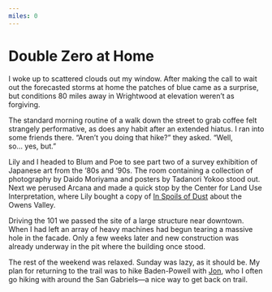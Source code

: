 ```yaml
---
miles: 0
---
```


# Double Zero at Home

I woke up to scattered clouds out my window. After making the call to wait out the forecasted storms at home the patches of blue came as a surprise, but conditions 80 miles away in Wrightwood at elevation weren’t as forgiving.

The standard morning routine of a walk down the street to grab coffee felt strangely performative, as does any habit after an extended hiatus. I ran into some friends there. “Aren’t you doing that hike?” they asked. “Well, so… yes, but.”

<!-- more -->

Lily and I headed to Blum and Poe to see part two of a survey exhibition of Japanese art from the ‘80s and ‘90s. The room containing a collection of photography by Daido Moriyama and posters by Tadanori Yokoo stood out. Next we perused Arcana and made a quick stop by the Center for Land Use Interpretation, where Lily bought a copy of [In Spoils of Dust](https://www.appliedresearchanddesign.com/product/the-spoils-of-dust/) about the Owens Valley.

Driving the 101 we passed the site of a large structure near downtown. When I had left an array of heavy machines had begun tearing a massive hole in the facade. Only a few weeks later and new construction was already underway in the pit where the building once stood.

The rest of the weekend was relaxed. Sunday was lazy, as it should be. My plan for returning to the trail was to hike Baden-Powell with [Jon](https://jongacnik.com), who I often go hiking with around the San Gabriels—a nice way to get back on trail.